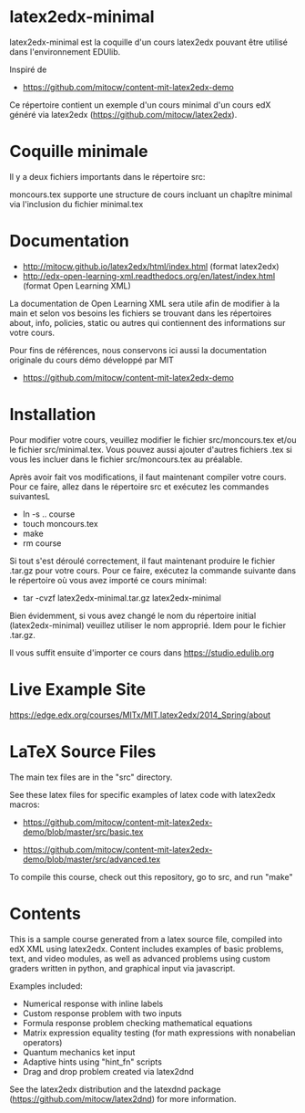 latex2edx-minimal
=================

latex2edx-minimal est la coquille d'un cours latex2edx pouvant être utilisé dans l'environnement EDUlib.

Inspiré de
* https://github.com/mitocw/content-mit-latex2edx-demo

Ce répertoire contient un exemple d'un cours minimal d'un cours edX généré via latex2edx (https://github.com/mitocw/latex2edx).

Coquille minimale
=================

Il y a deux fichiers importants dans le répertoire src:

moncours.tex supporte une structure de cours incluant un chapître minimal via l'inclusion du fichier minimal.tex


Documentation
=============

* http://mitocw.github.io/latex2edx/html/index.html (format latex2edx)
* http://edx-open-learning-xml.readthedocs.org/en/latest/index.html (format Open Learning XML)

La documentation de Open Learning XML sera utile afin de modifier à la main et selon vos besoins les fichiers se trouvant dans les répertoires about, info, policies, static ou autres qui contiennent des informations sur votre cours.

Pour fins de références, nous conservons ici aussi la documentation originale du cours démo développé par MIT
* https://github.com/mitocw/content-mit-latex2edx-demo 


Installation
============

Pour modifier votre cours, veuillez modifier le fichier src/moncours.tex et/ou le fichier src/minimal.tex. Vous pouvez aussi ajouter d'autres fichiers .tex si vous les incluer dans le fichier src/moncours.tex au préalable.

Après avoir fait vos modifications, il faut maintenant compiler votre cours. Pour ce faire, allez dans le répertoire src et exécutez les commandes suivantesL
* ln -s .. course
* touch moncours.tex 
* make
* rm course

Si tout s'est déroulé correctement, il faut maintenant produire le fichier .tar.gz pour votre cours. Pour ce faire, exécutez la commande suivante dans le répertoire où vous avez importé ce cours minimal:
* tar -cvzf latex2edx-minimal.tar.gz latex2edx-minimal

Bien évidemment, si vous avez changé le nom du répertoire initial (latex2edx-minimal) veuillez utiliser le nom approprié. Idem pour le fichier .tar.gz.

Il vous suffit ensuite d'importer ce cours dans https://studio.edulib.org


Live Example Site
=================

https://edge.edx.org/courses/MITx/MIT.latex2edx/2014_Spring/about

LaTeX Source Files
==================

The main tex files are in the "src" directory.

See these latex files for specific examples of latex code with latex2edx macros:

* https://github.com/mitocw/content-mit-latex2edx-demo/blob/master/src/basic.tex

* https://github.com/mitocw/content-mit-latex2edx-demo/blob/master/src/advanced.tex

To compile this course, check out this repository, go to src, and run "make"

Contents
========

This is a sample course generated from a latex source file, compiled
into edX XML using latex2edx. Content includes examples of basic
problems, text, and video modules, as well as advanced problems using
custom graders written in python, and graphical input via javascript.

Examples included:

* Numerical response with inline labels
* Custom response problem with two inputs
* Formula response problem checking mathematical equations
* Matrix expression equality testing (for math expressions with nonabelian operators)
* Quantum mechanics ket input
* Adaptive hints using "hint_fn" scripts
* Drag and drop problem created via latex2dnd

See the latex2edx distribution and the latexdnd package (https://github.com/mitocw/latex2dnd) for more information.
